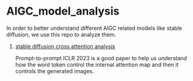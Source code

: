 # AIGC_model_analysis

In order to better understand different AIGC related models like stable diffusion, we use this repo to analyze them.


 
1. [stable diffusion cross attention analysis]([https://github.com/cloudwishper/AIGC_model_analysis/stable_diffusion_cross_attention](https://github.com/cloudwishper/AIGC_model_analysis/tree/main/stable_diffusion_cross_attention))

    Prompt-to-prompt ICLR 2023 is a good paper to help us understand how the word token control the internal attention map and then it controls the generated images.

